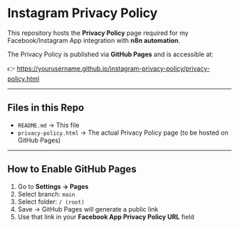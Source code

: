 # Instagram Privacy Policy

This repository hosts the **Privacy Policy** page required for my Facebook/Instagram App integration with **n8n automation**.

The Privacy Policy is published via **GitHub Pages** and is accessible at:

👉 https://yourusername.github.io/instagram-privacy-policy/privacy-policy.html

---

## Files in this Repo
- `README.md` → This file  
- `privacy-policy.html` → The actual Privacy Policy page (to be hosted on GitHub Pages)

---

## How to Enable GitHub Pages
1. Go to **Settings → Pages**  
2. Select branch: `main`  
3. Select folder: `/ (root)`  
4. Save → GitHub Pages will generate a public link  
5. Use that link in your **Facebook App Privacy Policy URL** field
